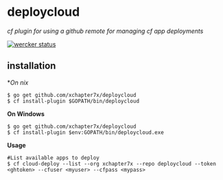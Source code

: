 # deploycloud 

*cf plugin for using a github remote for managing cf app deployments*

[![wercker status](https://app.wercker.com/status/9a6553ba12248db71c8e452c2723e6c3/s/master "wercker status")](https://app.wercker.com/project/bykey/9a6553ba12248db71c8e452c2723e6c3)

## installation

**On *nix**
```
$ go get github.com/xchapter7x/deploycloud
$ cf install-plugin $GOPATH/bin/deploycloud
```

**On Windows**
```
$ go get github.com/xchapter7x/deploycloud
$ cf install-plugin $env:GOPATH/bin/deploycloud.exe
```

**Usage**
```
#List available apps to deploy
$ cf cloud-deploy --list --org xchapter7x --repo deploycloud --token <ghtoken> --cfuser <myuser> --cfpass <mypass>
```
